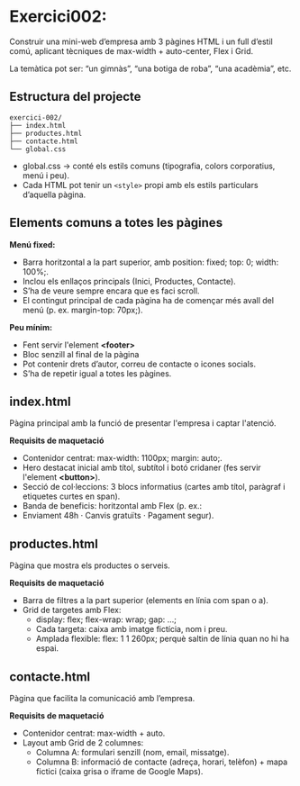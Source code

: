 # Exercici002: 

Construir una mini-web d’empresa amb 3 pàgines HTML i un full d’estil comú, aplicant tècniques de max-width + auto-center, Flex i Grid.

La temàtica pot ser: “un gimnàs”, “una botiga de roba”, “una acadèmia”, etc.

## Estructura del projecte
```text
exercici-002/
├── index.html
├── productes.html
├── contacte.html
└── global.css
```

- global.css → conté els estils comuns (tipografia, colors corporatius, menú i peu).
- Cada HTML pot tenir un `<style>` propi amb els estils particulars d’aquella pàgina.

## Elements comuns a totes les pàgines

**Menú fixed:**

- Barra horitzontal a la part superior, amb position: fixed; top: 0; width: 100%;.
- Inclou els enllaços principals (Inici, Productes, Contacte).
- S’ha de veure sempre encara que es faci scroll.
- El contingut principal de cada pàgina ha de començar més avall del menú (p. ex. margin-top: 70px;).

**Peu mínim:**

- Fent servir l'element **&lt;**footer**&gt;**
- Bloc senzill al final de la pàgina
- Pot contenir drets d’autor, correu de contacte o icones socials.
- S’ha de repetir igual a totes les pàgines.

## index.html

Pàgina principal amb la funció de presentar l'empresa i captar l'atenció.

**Requisits de maquetació**

- Contenidor centrat: max-width: 1100px; margin: auto;.
- Hero destacat inicial amb títol, subtítol i botó cridaner (fes servir l'element **&lt;**button**&gt;**).
- Secció de col·leccions: 3 blocs informatius (cartes amb títol, paràgraf i etiquetes curtes en span).
- Banda de beneficis: horitzontal amb Flex (p. ex.: 
- Enviament 48h · Canvis gratuïts · Pagament segur).

## productes.html

Pàgina que mostra els productes o serveis.

**Requisits de maquetació**

- Barra de filtres a la part superior (elements en línia com span o a).
- Grid de targetes amb Flex:
    * display: flex; flex-wrap: wrap; gap: …;
    * Cada targeta: caixa amb imatge fictícia, nom i preu.
    * Amplada flexible: flex: 1 1 260px; perquè saltin de línia quan no hi ha espai.

## contacte.html

Pàgina que facilita la comunicació amb l’empresa.

**Requisits de maquetació**

- Contenidor centrat: max-width + auto.
- Layout amb Grid de 2 columnes:
    * Columna A: formulari senzill (nom, email, missatge).
    * Columna B: informació de contacte (adreça, horari, telèfon) + mapa fictici (caixa grisa o iframe de Google Maps).

